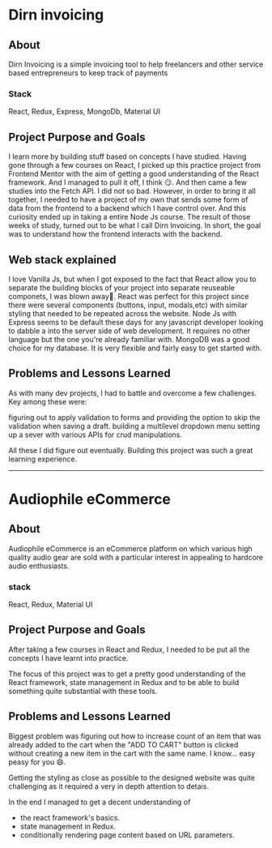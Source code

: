 # Dirn invoicing

## About

Dirn Invoicing is a simple invoicing tool to help freelancers and other service based entrepreneurs to keep track of payments

### Stack

React, Redux, Express, MongoDb, Material UI

## Project Purpose and Goals

I learn more by building stuff based on concepts I have studied. Having gone through a few courses on React, I picked up this practice project from Frontend Mentor with the aim of getting a good understanding of the React framework. And I managed to pull it off, I think 😏. And then came a few studies into the Fetch API. I did not so bad.
However, in order to bring it all together, I needed to have a project of my own that sends some form of data from the frontend to a backend which I have control over. And this curiosity ended up in taking a entire Node Js course.
The result of those weeks of study, turned out to be what I call Dirn Invoicing.
In short, the goal was to understand how the frontend interacts with the backend.

## Web stack explained

I love Vanilla Js, but when I got exposed to the fact that React allow you to separate the building blocks of your project into separate reuseable componets, I was blown away🤯. React was perfect for this project since there were several components (buttons, input, modals,etc) with similar styling that needed to be repeated across the website.
Node Js with Express seems to be default these days for any javascript developer looking to dabble a into the server side of web development. It requires no other language but the one you're already familiar with.
MongoDB was a good choice for my database. It is very flexible and fairly easy to get started with.

## Problems and Lessons Learned

As with many dev projects, I had to battle and overcome a few challenges. Key among these were:

figuring out to apply validation to forms and providing the option to skip the validation when saving a draft.
building a multilevel dropdown menu
setting up a sever with various APIs for crud manipulations.

All these I did figure out eventually.
Building this project was such a great learning experience.

---

# Audiophile eCommerce

## About

Audiophile eCommerce is an eCommerce platform on which various high quality audio gear are sold with a particular interest in appealing to hardcore audio enthusiasts.

### stack

React, Redux, Material UI

## Project Purpose and Goals

After taking a few courses in React and Redux, I needed to be put all the concepts I have learnt into practice.

The focus of this project was to get a pretty good understanding of the React framework, state management in Redux and to be able to build something quite substantial with these tools.

<!-- ## Web stack explained -->

## Problems and Lessons Learned

Biggest problem was figuring out how to increase count of an item that was already added to the cart when the "ADD TO CART" button is clicked without creating a new item in the cart with the same name. I know... easy peasy for you 😄.

Getting the styling as close as possible to the designed website was quite challenging as it required a very in depth attention to detais.

In the end I managed to get a decent understanding of

- the react framework's basics.
- state management in Redux.
- conditionally rendering page content based on URL parameters.
